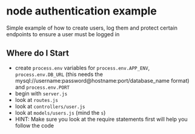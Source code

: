 # node authentication example

Simple example of how to create users, log them and protect certain endpoints to ensure a user must be logged in

## Where do I Start

- create `process.env` variables for `process.env.APP_ENV`, `process.env.DB_URL` (this needs the mysql://username:password@hostname:port/database_name format) and `process.env.PORT`
- begin with `server.js`
- look at `routes.js`
- look at `controllers/user.js`
- look at `models/users.js` (mind the `s`)
- HINT: Make sure you look at the require statements first will help you follow the code
